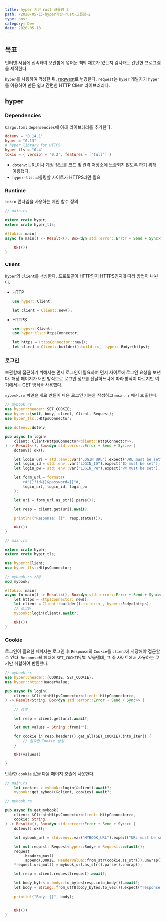 ```yaml
---
title: hyper 기반 rust 크롤링 2
path: /2020-05-13-hyper기반-rust-크롤링-2
type: post
category: Dev
date: 2020-05-13
---
```


## 목표

인터넷 서점에 접속하여 보관함에 넣어둔 책의 재고가 있는지 검사하는 간단한 프로그램을 제작한다.

`hyper`를 사용하여 작성한 뒤, [reqwest](https://github.com/seanmonstar/reqwest)로 변경한다. `reqwest`는 `hyper` 개발자가 `hyper`를 이용하여 만든 쉽고 간편한 HTTP Client 라이브러리다.

## hyper

### Dependencies

`Cargo.toml` `dependencies`에 아래 라이브러리를 추가한다.

```toml
dotenv = "0.14.1"
hyper = "0.13"
# hyper library for HTTPS
hyper-tls = "0.4"
tokio = { version = "0.2", features = ["full"] }
```

-   `dotenv`: URL이나 계정 정보를 코드 및 원격 저장소에 노출되지 않도록 하기 위해 이용했다.
-   `hyper-tls`: 크롤링할 사이트가 HTTPS라면 필요

### Runtime

`tokio` 런타임을 사용하는 메인 함수 정의

```Rust
// main.rs

extern crate hyper;
extern crate hyper_tls;

#[tokio::main]
async fn main() -> Result<(), Box<dyn std::error::Error + Send + Sync>> {

    Ok(())
}
```

### Client

`hyper`의 `Client`를 생성한다. 프로토콜이 HTTP인지 HTTPS인지에 따라 방법이 나뉜다.

-   HTTP

    ```Rust
    use hyper::Client;

    let client = Client::new();
    ```

-   HTTPS

    ```Rust
    use hyper::Client;
    use hyper_tls::HttpsConnector;

    let https = HttpsConnector::new();
    let client = Client::builder().build::<_, hyper::Body>(https);
    ```

### 로그인

보관함에 접근하기 위해서는 먼제 로그인이 필요하여 먼저 사이트에 로그인 요청을 보낸다. 해당 페이지가 어떤 방식으로 로그인 정보를 전달하느냐에 따라 방식이 다르지만 여기에서는 GET 방식을 사용했다.

`mybook.rs` 파일을 새로 만들어 다음 로그인 기능을 작성하고 `main.rs` 에서 호출한다.

```Rust
// mybook.rs
use hyper::header::SET_COOKIE;
use hyper::{self, body, client, Client, Request};
use hyper_tls::HttpsConnector;

use dotenv::dotenv;

pub async fn login(
    client: Client<HttpsConnector<client::HttpConnector>>,
) -> Result<(), Box<dyn std::error::Error + Send + Sync>> {
    dotenv().ok();

    let login_url = std::env::var("LOGIN_URL").expect("URL must be set");
    let login_id = std::env::var("LOGIN_ID").expect("ID must be set");
    let login_pw = std::env::var("LOGIN_PW").expect("PW must be set");

    let form_url = format!(
        r#"{}?id={}&password={}"#,
        login_url, login_id, login_pw
    );

    let uri = form_url.as_str().parse()?;

    let resp = client.get(uri).await?;

    println!("Response: {}", resp.status());

    Ok(())
}
```

```Rust
// main.rs

extern crate hyper;
extern crate hyper_tls;

use hyper::Client;
use hyper_tls::HttpsConnector;

// mybook.rs 사용
mod mybook;

#[tokio::main]
async fn main() -> Result<(), Box<dyn std::error::Error + Send + Sync>> {
    let https = HttpsConnector::new();
    let client = Client::builder().build::<_, hyper::Body>(https);
    // 로그인
    mybook::login(client).await?;

    Ok(())
}

```

### Cookie

로그인이 필요한 페이지는 로그인 후 `Response`의 `Cookie`를 `client`에 저장해야 접근할 수 있다. `Response`의 헤더에 `SET_COOKIE`값이 있을텐데, 그 중 사이트에서 사용하는 쿠키만 취합하여 반환했다.

```Rust
// mybook.rs
use hyper::header::{COOKIE, SET_COOKIE};
use hyper::http::HeaderValue;

pub async fn login(
    client: &Client<HttpsConnector<client::HttpConnector>>,
) -> Result<String, Box<dyn std::error::Error + Send + Sync>> {
    
    // 생략

    let resp = client.get(uri).await?;

    let mut values = String::from("");

    for cookie in resp.headers().get_all(SET_COOKIE).into_iter() {
        // 필요한 Cookie 생성
    }

    Ok((values))

}
```

반환한 `cookie` 값을 다음 페이지 호출에 사용한다. 

```Rust
// main.rs
    let cookies = mybook::login(&client).await?;
    mybook::get_mybook(&client, cookies).await?;
```

```Rust
// mybook.rs

pub async fn get_mybook(
    client: &Client<HttpsConnector<client::HttpConnector>>,
    cookie: String,
) -> Result<(), Box<dyn std::error::Error + Send + Sync>> {
    dotenv().ok();

    let mybook_url = std::env::var("MYBOOK_URL").expect("URL must be set");

    let mut request: Request<hyper::Body> = Request::default();
    request
        .headers_mut()
        .append(COOKIE, HeaderValue::from_str(cookie.as_str()).unwrap());
    *request.uri_mut() = mybook_url.as_str().parse().unwrap();

    let resp = client.request(request).await?;

    let body_bytes = body::to_bytes(resp.into_body()).await?;
    let body = String::from_utf8(body_bytes.to_vec()).expect("response was not valid utf-8");
    
    println!("Body: {}", body);


    Ok(())
}
```